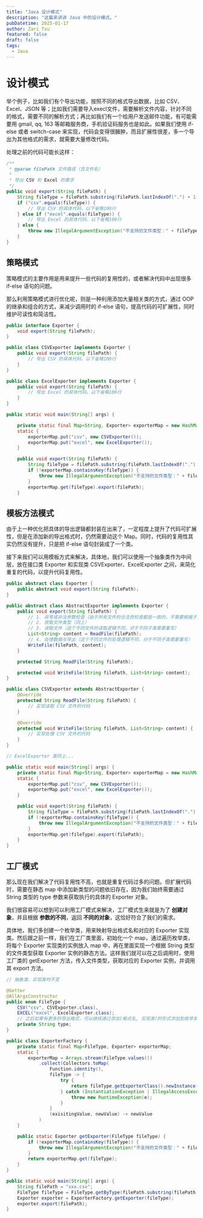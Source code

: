```yaml
---
title: "Java 设计模式"
description: "这篇来讲讲 Java 中的设计模式。"
pubDatetime: 2025-01-17
author: Zari Tsu
featured: false
draft: false
tags:
  - Java
---
```


# 设计模式

举个例子，比如我们有个导出功能，按照不同的格式导出数据，比如 CSV、Excel、JSON 等；比如我们需要导入execl文件，需要解析文件内容，针对不同的格式，需要不同的解析方式；再比如我们有一个给用户发送邮件功能，有可能需要用 gmail, qq, 163 等邮箱服务商，手机验证码服务也是如此。如果我们使用 if-else 或者 switch-case 来实现，代码会变得很臃肿，而且扩展性很差，多一个导出为其他格式的需求，就需要大量修改代码。

处理之前的代码可能长这样：

```java
/**
 * @param filePath 文件路径（含文件名）
 * 
 * 导出 CSV 和 Excel 的需求
 */
public void export(String filePath) {
    String fileType = filePath.substring(filePath.lastIndexOf(".") + 1);
    if ("csv".equals(fileType)) {
        // 导出 CSV 的具体代码，以下省略100行
    } else if ("excel".equals(fileType)) {
        // 导出 Excel 的具体代码，以下省略100行
    } else {
        throw new IllegalArgumentException("不支持的文件类型：" + fileType);
    }
}
```

## 策略模式

策略模式的主要作用是用来提升一些代码的复用性的，或者解决代码中出现很多 if-else 语句的问题。

那么利用策略模式进行优化呢，则是一种利用添加大量相关类的方式，通过 OOP 的继承和组合的方式，来减少调用时的 if-else 语句，提高代码的可扩展性，同时维护可读性和简洁性。

```java
public interface Exporter {
    void export(String filePath);
}

public class CSVExporter implements Exporter {
    public void export(String filePath) {
        // 导出 CSV 的具体代码，以下省略100行
    }
}

public class ExcelExporter implements Exporter {
    public void export(String filePath) {
        // 导出 Excel 的具体代码，以下省略100行
    }
}

public static void main(String[] args) {

    private static final Map<String, Exporter> exporterMap = new HashMap<>();
    static {
        exporterMap.put("csv", new CSVExporter());
        exporterMap.put("excel", new ExcelExporter());
    }

    public void export(String filePath) {
        String fileType = filePath.substring(filePath.lastIndexOf(".") + 1);
        if (!exporterMap.containsKey(fileType)) {
            throw new IllegalArgumentException("不支持的文件类型：" + fileType);
        }
        exporterMap.get(fileType).export(filePath);
    }
```

## 模板方法模式

由于上一种优化把具体的导出逻辑都封装在出来了，一定程度上提升了代码可扩展性，但是在添加新的导出格式时，仍然需要动这个 Map。同时，代码的复用性其实仍然没有提升，只是把 if-else 语句封装成了一个类。

接下来我们可以用模板方式来解决，具体地，我们可以使用一个抽象类作为中间层，放在接口类 Exporter 和实现类 CSVExporter、ExcelExporter 之间，来简化重复的代码，以提升代码复用性。

```java
public abstract class Exporter {
    public abstract void export(String filePath);
}

public abstract class AbstractExporter implements Exporter {
    public void export(String filePath) {
        // 1. 异常或非法参数检查（由于所有文件的合法性检查都是一致的，不需要根据子类的不同而改变）
        // 2. 获取文件类型（同上）
        // 3. 读取文件（这个不同文件的读取逻辑不同，对于不同子类需要重写）
        List<String> content = ReadFile(filePath);
        // 4. 处理数据与导出（这个不同文件的处理逻辑不同，对于不同子类需要重写）
        WriteFile(filePath, content);
    }

    protected String ReadFile(String filePath);

    protected void WriteFile(String filePath, List<String> content);
}

public class CSVExporter extends AbstractExporter {
    @Override
    protected String ReadFile(String filePath) {
        // 实现读取 CSV 文件的代码
    }

    @Override
    protected void WriteFile(String filePath, List<String> content) {
        // 实现处理 CSV 文件的代码
    }
}

// ExcelExporter 类同上...

public static void main(String[] args) {
    private static final Map<String, Exporter> exporterMap = new HashMap<>();
    static {
        exporterMap.put("csv", new CSVExporter());
        exporterMap.put("excel", new ExcelExporter());
    }

    public void export(String filePath) {
        String fileType = filePath.substring(filePath.lastIndexOf(".") + 1);
        if (!exporterMap.containsKey(fileType)) {
            throw new IllegalArgumentException("不支持的文件类型：" + fileType);
        }
        exporterMap.get(fileType).export(filePath);
    }
}
```

## 工厂模式

那么现在我们解决了代码复用性不高，也就是重复代码过多的问题。但扩展代码时，需要在静态 map 中添加新类型的问题依旧存在，因为我们始终需要通过 String 类型的 type 参数来获取执行的具体的 Exporter 对象。

我们很容易可以想到可以利用工厂模式来解决，工厂模式生来就是为了 **创建对象**，并且根据 **参数的不同**，返回 **不同的对象**，这恰好符合了我们的需求。

具体地，我们多创建一个枚举类，用来映射导出格式名和对应的 Exporter 实现类。然后跟之前一样，我们在工厂类里面，初始化一个 map，通过遍历枚举类，将每个 Exporter 实现类的实例放入 map 中，再在里面实现一个根据 String 类型的文件类型获取 Exporter 实例的静态方法。这样我们就可以在之后调用时，使用工厂类的 getExporter 方法，传入文件类型，获取对应的 Exporter 实例，并调用其 export 方法。

```java
// 抽象类、实现类均不变

@Getter
@AllArgsConstructor
public enum FileType {
    CSV("csv", CSVExporter.class),
    EXCEL("excel", ExcelExporter.class);
    // 之后如果有更多的导出格式，可以继续通过添加(格式名, 实现类)的形式添加到枚举类中
    private String type;
}

public class ExporterFactory {
    private static final Map<FileType, Exporter> exporterMap;
    static {
        exporterMap = Arrays.stream(FileType.values())
            .collect(Collectors.toMap(
                Function.identity(),
                fileType -> {
                    try {
                        return fileType.getExporterClass().newInstance();
                    } catch (InstantiationException | IllegalAccessException e) {
                        throw new RuntimeException(e);
                    }
                }
                (exisitingValue, newValue) -> newValue
            )
    }

    public static Exporter getExporter(FileType fileType) {
        if (!exporterMap.containsKey(fileType)) {
            throw new IllegalArgumentException("不支持的文件类型：" + fileType);
        }
        return exporterMap.get(fileType);
    }
}

public static void main(String[] args) {
    String filePath = "xxx.csv";
    FileType fileType = FileType.getByType(filePath.substring(filePath.lastIndexOf(".") + 1));
    Exporter exporter = ExporterFactory.getExporter(fileType);
    exporter.export(filePath);
}
```
